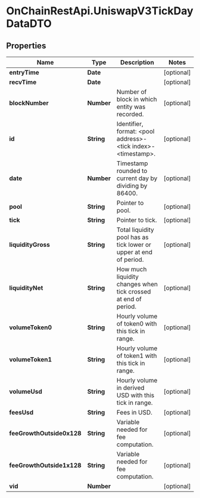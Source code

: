 # OnChainRestApi.UniswapV3TickDayDataDTO

## Properties

Name | Type | Description | Notes
------------ | ------------- | ------------- | -------------
**entryTime** | **Date** |  | [optional] 
**recvTime** | **Date** |  | [optional] 
**blockNumber** | **Number** | Number of block in which entity was recorded. | [optional] 
**id** | **String** | Identifier, format: &lt;pool address&gt;-&lt;tick index&gt;-&lt;timestamp&gt;. | [optional] 
**date** | **Number** | Timestamp rounded to current day by dividing by 86400. | [optional] 
**pool** | **String** | Pointer to pool. | [optional] 
**tick** | **String** | Pointer to tick. | [optional] 
**liquidityGross** | **String** | Total liquidity pool has as tick lower or upper at end of period. | [optional] 
**liquidityNet** | **String** | How much liquidity changes when tick crossed at end of period. | [optional] 
**volumeToken0** | **String** | Hourly volume of token0 with this tick in range. | [optional] 
**volumeToken1** | **String** | Hourly volume of token1 with this tick in range. | [optional] 
**volumeUsd** | **String** | Hourly volume in derived USD with this tick in range. | [optional] 
**feesUsd** | **String** | Fees in USD. | [optional] 
**feeGrowthOutside0x128** | **String** | Variable needed for fee computation. | [optional] 
**feeGrowthOutside1x128** | **String** | Variable needed for fee computation. | [optional] 
**vid** | **Number** |  | [optional] 


